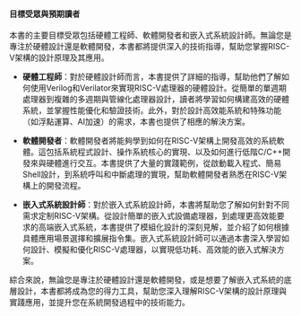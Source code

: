#### **目標受眾與預期讀者**

本書的主要目標受眾包括硬體工程師、軟體開發者和嵌入式系統設計師。無論您是專注於硬體設計還是軟體開發，本書都將提供深入的技術指導，幫助您掌握RISC-V架構的設計原理及其應用。

- **硬體工程師**：對於硬體設計師而言，本書提供了詳細的指導，幫助他們了解如何使用Verilog和Verilator來實現RISC-V處理器的硬體設計。從簡單的單週期處理器到複雜的多週期與管線化處理器設計，讀者將學習如何構建高效的硬體系統，並掌握性能優化和驗證技術。此外，對於設計高效能系統和特殊功能（如浮點運算、AI加速）的需求，本書也提供了相應的解決方案。

- **軟體開發者**：軟體開發者將能夠學到如何在RISC-V架構上開發高效的系統軟體。這包括系統程式設計、操作系統核心的實現、以及如何進行低階C/C++開發來與硬體進行交互。本書提供了大量的實踐範例，從啟動載入程式、簡易Shell設計，到系統呼叫和中斷處理的實現，幫助軟體開發者熟悉在RISC-V架構上的開發流程。

- **嵌入式系統設計師**：對於嵌入式系統設計師，本書將幫助您了解如何針對不同需求定制RISC-V架構。從設計簡單的嵌入式設備處理器，到處理更高效能要求的高端嵌入式系統，本書提供了模組化設計的深刻見解，並介紹了如何根據具體應用場景選擇和擴展指令集。嵌入式系統設計師可以通過本書深入學習如何設計、模擬和優化RISC-V處理器，以實現低功耗、高效能的嵌入式解決方案。

綜合來說，無論您是專注於硬體設計還是軟體開發，或是想要了解嵌入式系統的底層設計，本書都將成為您的得力工具，幫助您深入理解RISC-V架構的設計原理與實踐應用，並提升您在系統開發過程中的技術能力。